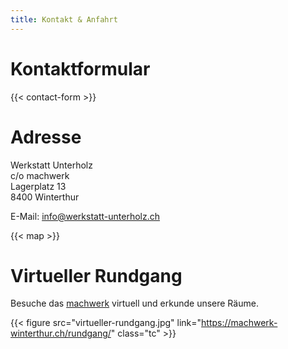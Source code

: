 ```yaml
---
title: Kontakt & Anfahrt
---
```


# Kontaktformular

{{< contact-form >}}

# Adresse

Werkstatt Unterholz  
c/o machwerk  
Lagerplatz 13  
8400 Winterthur

E-Mail: info@werkstatt-unterholz.ch

{{< map >}}

# Virtueller Rundgang

Besuche das [machwerk](http://machwerk-winterthur.ch) virtuell und erkunde unsere Räume.

{{< figure src="virtueller-rundgang.jpg" link="https://machwerk-winterthur.ch/rundgang/" class="tc" >}}
